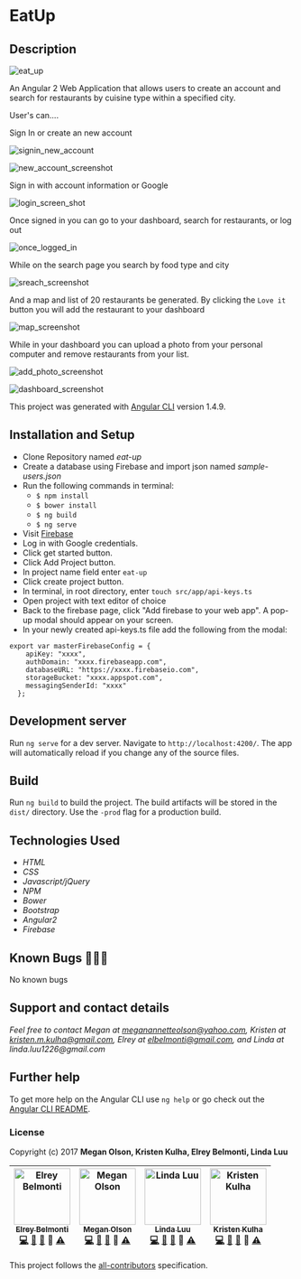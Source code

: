 # EatUp

## Description

![eat_up](https://user-images.githubusercontent.com/20192033/32675447-ce480fec-c60b-11e7-8414-ad99d7759453.png)

An Angular 2 Web Application that allows users to create an account and search for restaurants by cuisine type within a specified city.

User's can....

Sign In or create an new account

![signin_new_account](https://user-images.githubusercontent.com/20192033/32675475-df4f977e-c60b-11e7-9346-ae359214bfd1.png)

![new_account_screenshot](https://user-images.githubusercontent.com/20192033/32675462-d7089ebc-c60b-11e7-8159-8222b8c38e83.png)

Sign in with account information or Google

![login_screen_shot](https://user-images.githubusercontent.com/20192033/32675582-321d32f4-c60c-11e7-806a-7bf0a317bfc7.png)

Once signed in you can go to your dashboard, search for restaurants, or log out

![once_logged_in](https://user-images.githubusercontent.com/20192033/32675722-c93db4b0-c60c-11e7-8fe7-596fc17f1ab0.png)

While on the search page you search by food type and city

![sreach_screenshot](https://user-images.githubusercontent.com/20192033/32675478-e20656e2-c60b-11e7-946c-9a1fcf86a34b.png)

And a map and list of 20 restaurants be generated. By clicking the ```Love it``` button you will add the restaurant to your dashboard

![map_screenshot](https://user-images.githubusercontent.com/20192033/32675461-d6dff494-c60b-11e7-8ed5-99dfec8f0ea1.png)


While in your dashboard you can upload a photo from your personal computer and remove restaurants from your list.

![add_photo_screenshot](https://user-images.githubusercontent.com/20192033/32675445-ce16ccde-c60b-11e7-973c-44126e9915f5.png)

![dashboard_screenshot](https://user-images.githubusercontent.com/20192033/32675446-ce303548-c60b-11e7-9076-b08f5244267e.png)

This project was generated with [Angular CLI](https://github.com/angular/angular-cli) version 1.4.9.

## Installation and Setup

* Clone Repository named _eat-up_
* Create a database using Firebase and import json named _sample-users.json_
* Run the following commands in terminal:
  * `$ npm install`
  * `$ bower install`
  * `$ ng build`
  * `$ ng serve`
* Visit [Firebase](https://firebase.google.com)
* Log in with Google credentials.
* Click get started button.
* Click Add Project button.
* In project name field enter ```eat-up```
* Click create project button.
* In terminal, in root directory, enter ```touch src/app/api-keys.ts```
* Open project with text editor of choice
* Back to the firebase page, click "Add firebase to your web app". A pop-up modal should appear on your screen.
* In your newly created api-keys.ts file add the following from the modal:
```
export var masterFirebaseConfig = {
    apiKey: "xxxx",
    authDomain: "xxxx.firebaseapp.com",
    databaseURL: "https://xxxx.firebaseio.com",
    storageBucket: "xxxx.appspot.com",
    messagingSenderId: "xxxx"
  };
```

## Development server

Run `ng serve` for a dev server. Navigate to `http://localhost:4200/`. The app will automatically reload if you change any of the source files.

## Build

Run `ng build` to build the project. The build artifacts will be stored in the `dist/` directory. Use the `-prod` flag for a production build.

## Technologies Used

* _HTML_
* _CSS_
* _Javascript/jQuery_
* _NPM_
* _Bower_
* _Bootstrap_
* _Angular2_
* _Firebase_

## Known Bugs 🐛🐛🐛

No known bugs

## Support and contact details

_Feel free to contact Megan at meganannetteolson@yahoo.com, Kristen at kristen.m.kulha@gmail.com, Elrey at elbelmonti@gmail.com, and Linda at linda.luu1226@gmail.com_

## Further help

To get more help on the Angular CLI use `ng help` or go check out the [Angular CLI README](https://github.com/angular/angular-cli/blob/master/README.md).

### License

Copyright (c) 2017 **Megan Olson, Kristen Kulha, Elrey Belmonti, Linda Luu**

<!-- Contributors START
Elrey_Belmonti ElreyB https://github.com/ElreyB code doc bug design tests
Megan_Olson MegOlson https://github.com/MegOlson code doc bug design tests
Linda_Luu tocodenow https://github.com/tocodenow code doc bug design tests
Kristen_Kulha kristenmarie https://github.com/kristenmarie code doc bug design tests
Contributors END -->
<!-- Contributors table START -->
| <img src="https://avatars.githubusercontent.com/ElreyB?s=100" width="100" alt="Elrey Belmonti" /><br />[<sub>Elrey Belmonti</sub>](https://github.com/ElreyB)<br />[💻](https://github.com/MegOlson/eat-up/commits?author=ElreyB) [📖](https://github.com/MegOlson/eat-up/commits?author=ElreyB) [🐛](https://github.com/MegOlson/eat-up/issues?q=author%3AElreyB) 🎨 [⚠️](https://github.com/MegOlson/eat-up/commits?author=ElreyB) | <img src="https://avatars.githubusercontent.com/MegOlson?s=100" width="100" alt="Megan Olson" /><br />[<sub>Megan Olson</sub>](https://github.com/MegOlson)<br />[💻](https://github.com/MegOlson/eat-up/commits?author=MegOlson) [📖](https://github.com/MegOlson/eat-up/commits?author=MegOlson) [🐛](https://github.com/MegOlson/eat-up/issues?q=author%3AMegOlson) 🎨 [⚠️](https://github.com/MegOlson/eat-up/commits?author=MegOlson) | <img src="https://avatars.githubusercontent.com/tocodenow?s=100" width="100" alt="Linda Luu" /><br />[<sub>Linda Luu</sub>](https://github.com/tocodenow)<br />[💻](https://github.com/MegOlson/eat-up/commits?author=tocodenow) [📖](https://github.com/MegOlson/eat-up/commits?author=tocodenow) [🐛](https://github.com/MegOlson/eat-up/issues?q=author%3Atocodenow) 🎨 [⚠️](https://github.com/MegOlson/eat-up/commits?author=tocodenow) | <img src="https://avatars.githubusercontent.com/kristenmarie?s=100" width="100" alt="Kristen Kulha" /><br />[<sub>Kristen Kulha</sub>](https://github.com/kristenmarie)<br />[💻](https://github.com/MegOlson/eat-up/commits?author=kristenmarie) [📖](https://github.com/MegOlson/eat-up/commits?author=kristenmarie) [🐛](https://github.com/MegOlson/eat-up/issues?q=author%3Akristenmarie) 🎨 [⚠️](https://github.com/MegOlson/eat-up/commits?author=kristenmarie) |
| :---: | :---: | :---: | :---: |
<!-- Contributors table END -->
This project follows the [all-contributors](https://github.com/kentcdodds/all-contributors) specification.

